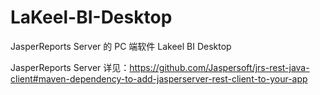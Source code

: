 # LaKeel-BI-Desktop

JasperReports Server 的 PC 端软件 Lakeel BI Desktop

JasperReports Server 详见：https://github.com/Jaspersoft/jrs-rest-java-client#maven-dependency-to-add-jasperserver-rest-client-to-your-app
